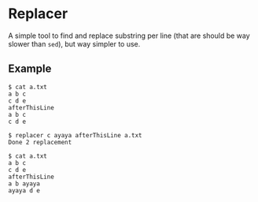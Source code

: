 # Replacer

A simple tool to find and replace substring per line (that are should be way slower than `sed`), but way simpler to use. 

## Example
```
$ cat a.txt
a b c
c d e
afterThisLine
a b c
c d e

$ replacer c ayaya afterThisLine a.txt
Done 2 replacement

$ cat a.txt
a b c
c d e
afterThisLine
a b ayaya
ayaya d e
```
